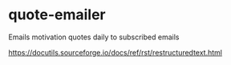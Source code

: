 # quote-emailer
Emails motivation quotes daily to subscribed emails

https://docutils.sourceforge.io/docs/ref/rst/restructuredtext.html

